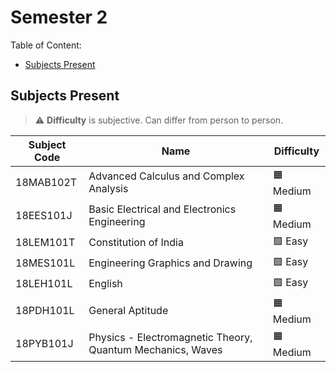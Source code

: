 # Semester 2

Table of Content:

- [Subjects Present](#subjects-present)


## Subjects Present

> ⚠ **Difficulty** is subjective. Can differ from person to person.

| Subject Code | Name | Difficulty |
| ------------ | ---- | ---------- |
| 18MAB102T | Advanced Calculus and Complex Analysis | 🟧 Medium |
| 18EES101J | Basic Electrical and Electronics Engineering | 🟧 Medium |
| 18LEM101T | Constitution of India | 🟩 Easy |
| 18MES101L | Engineering Graphics and Drawing | 🟩 Easy |
| 18LEH101L | English | 🟩 Easy |
| 18PDH101L | General Aptitude | 🟧 Medium |
| 18PYB101J | Physics - Electromagnetic Theory, Quantum Mechanics, Waves | 🟧 Medium |
